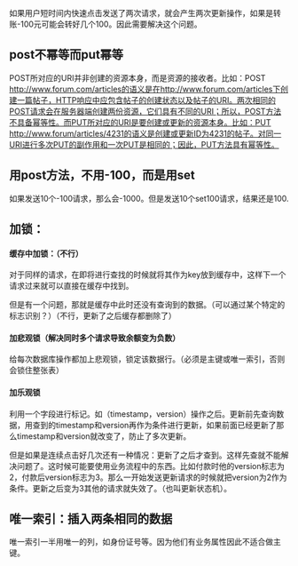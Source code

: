 如果用户短时间内快速点击发送了两次请求，就会产生两次更新操作，如果是转账-100元可能会转好几个100。因此需要解决这个问题。





## post不幂等而put幂等

POST所对应的URI并非创建的资源本身，而是资源的接收者。比如：POST http://www.forum.com/articles的语义是在http://www.forum.com/articles下创建一篇帖子，HTTP响应中应包含帖子的创建状态以及帖子的URI。两次相同的POST请求会在服务器端创建两份资源，它们具有不同的URI；所以，POST方法不具备幂等性。而PUT所对应的URI是要创建或更新的资源本身。比如：PUT http://www.forum/articles/4231的语义是创建或更新ID为4231的帖子。对同一URI进行多次PUT的副作用和一次PUT是相同的；因此，PUT方法具有幂等性。

## 用post方法，不用-100，而是用set

如果发送10个-100请求，那么会-1000。但是发送10个set100请求，结果还是100.

## 加锁：

#### 缓存中加锁：（不行）

对于同样的请求，在即将进行查找的时候就将其作为key放到缓存中，这样下一个请求过来就可以直接在缓存中找到。

但是有一个问题，那就是缓存中此时还没有查询到的数据。（可以通过某个特定的标志识别？）（不行，更新了之后缓存都删除了）

#### 加悲观锁（解决同时多个请求导致余额变为负数）

给每次数据库操作都加上悲观锁，锁定该数据行。（必须是主键或唯一索引，否则会锁住整张表）

#### 加乐观锁

利用一个字段进行标记。如（timestamp，version）操作之后。更新前先查询数据，用查到的timestamp和version再作为条件进行更新，如果前面已经更新了那么timestamp和version就改变了，防止了多次更新。

但是如果是连续点击好几次还有一种情况：更新了之后才查到。这样先查就不能解决问题了。这时候可能要使用业务流程中的东西。比如付款时他的version标志为2，付款后version标志为3。那么一开始发送更新请求的时候就把version为2作为条件。更新之后变为3其他的请求就失效了。（也叫更新状态机）。

## 唯一索引：插入两条相同的数据

唯一索引一半用唯一的列，如身份证号等。因为他们有业务属性因此不适合做主键。

